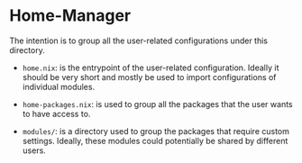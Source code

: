 # Home-Manager

The intention is to group all the user-related configurations under this directory.

- `home.nix`: is the entrypoint of the user-related configuration. Ideally it should
            be very short and mostly be used to import configurations of individual
            modules.

- `home-packages.nix`: is used to group all the packages that the user wants to have
            access to.

- `modules/`: is a directory used to group the packages that require custom settings.
            Ideally, these modules could potentially be shared by different users.
